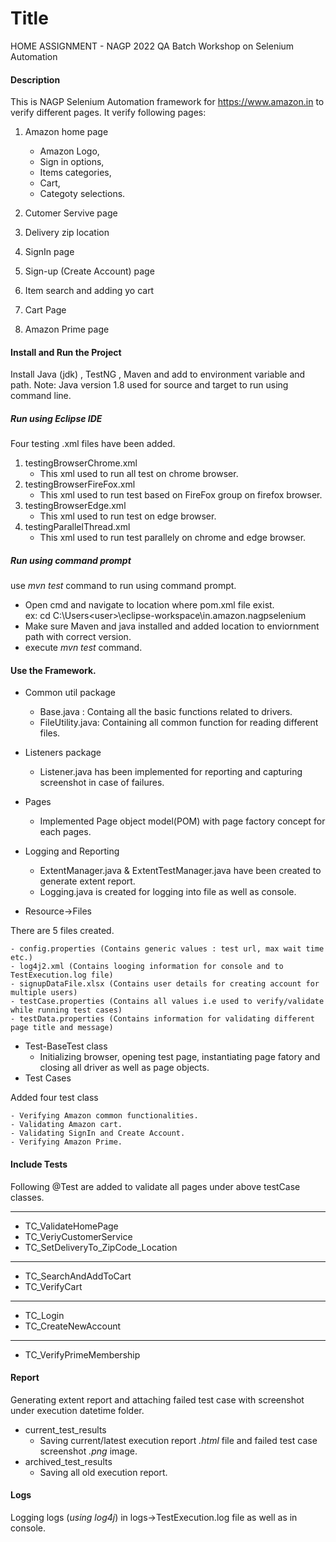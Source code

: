 # Title
HOME ASSIGNMENT - NAGP 2022 QA Batch Workshop on Selenium Automation

#### Description

This is NAGP Selenium Automation framework for https://www.amazon.in to verify different pages. 
It verify following pages:
1. Amazon home page
	- Amazon Logo,
	- Sign in options,	
	- Items categories,	
	- Cart,
	- Categoty selections.
	
2. Cutomer Servive page
3. Delivery zip location
4. SignIn page
5. Sign-up (Create Account) page
6. Item search and adding yo cart
7. Cart Page
8. Amazon Prime page

#### Install and Run the Project
Install Java (jdk) , TestNG , Maven and add to environment variable and path.
Note: Java version 1.8 used for source and target to run using command line.

##### Run using Eclipse IDE
Four testing .xml files have been added.
1. testingBrowserChrome.xml
	- This xml used to run all test on chrome browser.
2. testingBrowserFireFox.xml
	- This xml used to run test based on FireFox group on firefox browser.
3. testingBrowserEdge.xml
	- This xml used to run test on edge browser.
4. testingParallelThread.xml
	- This xml used to run test parallely on chrome and edge browser.
	
##### Run using command prompt

use *mvn  test* command to run using command prompt.
* Open cmd and navigate to location where pom.xml file exist.	
	ex: cd C:\Users\<user>\eclipse-workspace\in.amazon.nagpselenium	
* Make sure Maven and java installed and added location to enviornment path with correct version.	
* execute *mvn  test* command.
	
#### Use the Framework.
* Common util package
	- Base.java : Containg all the basic functions related to drivers.	
	- FileUtility.java: Containing all common function for reading different files.
* Listeners package
	- Listener.java has been implemented for reporting and capturing screenshot in case of failures.
* Pages
	- Implemented Page object model(POM) with page factory concept for each pages.

* Logging and Reporting
	- ExtentManager.java & ExtentTestManager.java have been created to generate extent report.
	- Logging.java is created for logging into file as well as console.
* Resource->Files

There are 5 files created. 

	- config.properties (Contains generic values : test url, max wait time etc.)
	- log4j2.xml (Contains looging information for console and to TestExecution.log file)
	- signupDataFile.xlsx (Contains user details for creating account for multiple users)
	- testCase.properties (Contains all values i.e used to verify/validate while running test cases)
	- testData.properties (Contains information for validating different page title and message)

* Test-BaseTest class
	- Initializing browser, opening test page, instantiating page fatory and closing all driver as well as page objects.
* Test Cases 

Added four test class

	- Verifying Amazon common functionalities.
	- Validating Amazon cart.
	- Validating SignIn and Create Account.
	- Verifying Amazon Prime.
	

#### Include Tests

Following @Test are added to validate all pages under above testCase classes.
************************************
* TC_ValidateHomePage
* TC_VeriyCustomerService
* TC_SetDeliveryTo_ZipCode_Location

************************************
* TC_SearchAndAddToCart
* TC_VerifyCart

************************************
* TC_Login
* TC_CreateNewAccount

************************************
* TC_VerifyPrimeMembership

#### Report
Generating extent report and attaching failed test case with screenshot under execution datetime folder.
* current_test_results
	- Saving current/latest execution report *.html* file and failed test case screenshot *.png* image.
* archived_test_results
	- Saving all old execution report.

#### Logs
Logging logs (*using log4j*) in logs->TestExecution.log file as well as in console.
